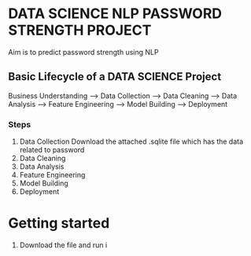 # DATA SCIENCE NLP PASSWORD STRENGTH PROJECT

Aim is to predict password strength using NLP

## Basic Lifecycle of a DATA SCIENCE Project

Business Understanding --> Data Collection --> Data Cleaning --> Data Analysis --> Feature Engineering --> Model Building --> Deployment

### Steps
1. Data Collection
   Download the attached .sqlite file which has the data related to password
2. Data Cleaning
3. Data Analysis
4. Feature Engineering
5. Model Building
6. Deployment

# Getting started
1. Download the file and run i
